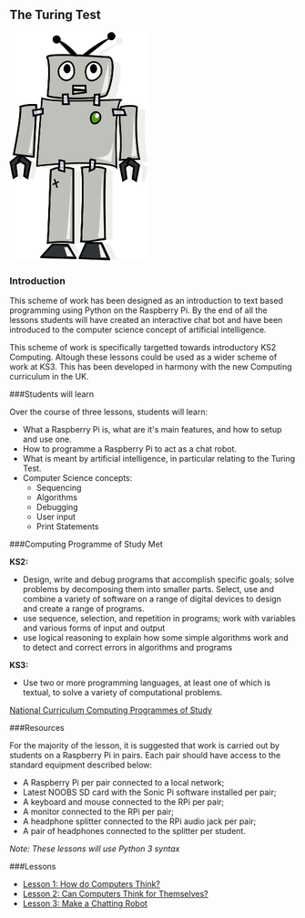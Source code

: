 ## The Turing Test

![](robot.png)

### Introduction

This scheme of work has been designed as an introduction to text based programming using Python on the Raspberry Pi. By the end of all the lessons students will have created an interactive chat bot and have been introduced to the computer science concept of artificial intelligence. 

This scheme of work is specifically targetted towards introductory KS2 Computing. Altough these lessons could be used as a wider scheme of work at KS3. This has been developed in harmony with the new Computing curriculum in the UK.


###Students will learn

Over the course of three lessons, students will learn:

- What a Raspberry Pi is, what are it's main features, and how to setup and use one.
- How to programme a Raspberry Pi to act as a chat robot.
- What is meant by artificial intelligence, in particular relating to the Turing Test.
- Computer Science concepts:
	- Sequencing
	- Algorithms
	- Debugging
	- User input
	- Print Statements


###Computing Programme of Study Met


**KS2:** 

- Design, write and debug programs that accomplish specific goals; solve problems by decomposing them into smaller parts. Select, use and combine a variety of software on a range of digital devices to design and create a range of programs. 
- use sequence, selection, and repetition in programs; work with variables and various forms of input and output
- use logical reasoning to explain how some simple algorithms work and to detect and correct errors in algorithms and programs

**KS3:**
 
- Use two or more programming languages, at least one of which is textual, to solve a variety of computational problems.

[National Curriculum Computing Programmes of Study](https://www.gov.uk/government/publications/national-curriculum-in-england-computing-programmes-of-study/national-curriculum-in-england-computing-programmes-of-study#key-stage-3)

###Resources

For the majority of the lesson, it is suggested that work is carried out by students on a Raspberry Pi in pairs. Each pair should have access to the standard equipment described below:

- A Raspberry Pi per pair connected to a local network;
- Latest NOOBS SD card with the Sonic Pi software installed per pair;
- A keyboard and mouse connected to the RPi per pair;
- A monitor connected to the RPi per pair;
- A headphone splitter connected to the RPi audio jack per pair;
- A pair of headphones connected to the splitter per student.

*Note: These lessons will use Python 3 syntax*


###Lessons

- [Lesson 1: How do Computers Think?](/Lesson-1/lesson-plan-1.md)
- [Lesson 2: Can Computers Think for Themselves?](/Lesson-2/lesson-plan-2.md)
- [Lesson 3: Make a Chatting Robot](/Lesson-3/lesson-plan-3.md)


